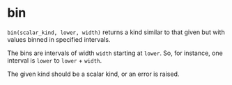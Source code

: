 # bin

`bin(scalar_kind, lower, width)` returns a kind similar to that
given but with values binned in specified intervals.

The bins are intervals of width `width` starting at `lower`.  So, for instance,
one interval is `lower` to `lower` + `width`.

The given kind should be a scalar kind, or an error is raised.
